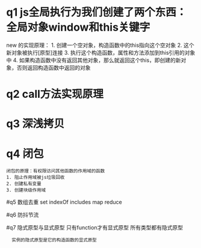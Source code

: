# q1   js全局执行为我们创建了两个东西：全局对象window和this关键字
  new 的实现原理：
    1. 创建一个空对象，构造函数中的this指向这个空对象
    2. 这个新对象被执行[原型]连接
    3. 执行这个构造函数，属性和方法添加到this引用的对象中
    4. 如果构造函数中没有返回其他对象，那么就返回这个this，即创建的新对象，否则返回构造函数中返回的对象  

# q2   call方法实现原理

# q3   深浅拷贝

# q4   闭包
    闭包的原理：有权限访问其他函数的作用域的函数
    1. 阻止作用域被js垃圾回收
    2. 创建私有变量
    3. 创建块级作用域

#q5   数组去重
    set  indexOf includes  map reduce

#q6   防抖节流

#q7   隐式原型与显式原型
      只有function才有显式原型
      所有类型都有隐式原型

      实例的隐式原型是它的构造函数的显式原型

